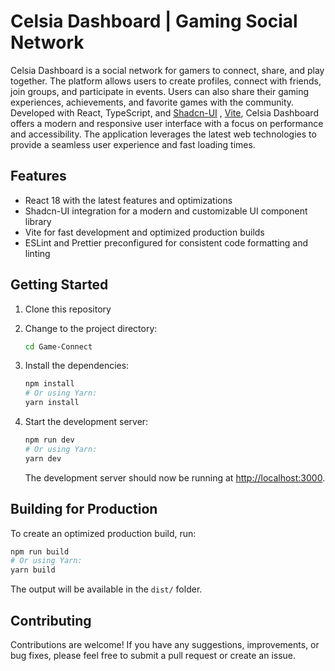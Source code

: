 # Celsia Dashboard | Gaming Social Network

Celsia Dashboard is a social network for gamers to connect, share, and play together. The platform allows users to create profiles, connect with friends, join groups, and participate in events. Users can also share their gaming experiences, achievements, and favorite games with the community.
Developed with React, TypeScript, and [Shadcn-UI](https://github.com/your-link-to-shadcn-ui-repo) , [Vite](https://vitejs.dev/), Celsia Dashboard offers a modern and responsive user interface with a focus on performance and accessibility. The application leverages the latest web technologies to provide a seamless user experience and fast loading times.

## Features

- React 18 with the latest features and optimizations
- Shadcn-UI integration for a modern and customizable UI component library
- Vite for fast development and optimized production builds
- ESLint and Prettier preconfigured for consistent code formatting and linting

## Getting Started

1. Clone this repository

2. Change to the project directory:

   ```bash
   cd Game-Connect
   ```

3. Install the dependencies:

   ```bash
   npm install
   # Or using Yarn:
   yarn install
   ```

4. Start the development server:

   ```bash
   npm run dev
   # Or using Yarn:
   yarn dev
   ```

   The development server should now be running at [http://localhost:3000](http://localhost:3000).

## Building for Production

To create an optimized production build, run:

```bash
npm run build
# Or using Yarn:
yarn build
```

The output will be available in the `dist/` folder.

## Contributing

Contributions are welcome! If you have any suggestions, improvements, or bug fixes, please feel free to submit a pull request or create an issue.
